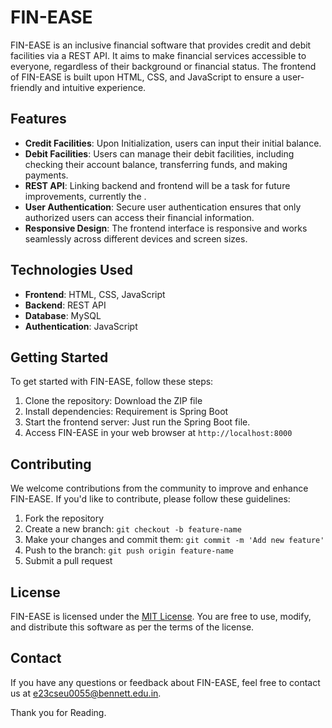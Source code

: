 # FIN-EASE

FIN-EASE is an inclusive financial software that provides credit and debit facilities via a REST API. It aims to make financial services accessible to everyone, regardless of their background or financial status. The frontend of FIN-EASE is built upon HTML, CSS, and JavaScript to ensure a user-friendly and intuitive experience.

## Features

- **Credit Facilities**: Upon Initialization, users can input their initial balance.
- **Debit Facilities**: Users can manage their debit facilities, including checking their account balance, transferring funds, and making payments.
- **REST API**: Linking backend and frontend will be a task for future improvements, currently the .
- **User Authentication**: Secure user authentication ensures that only authorized users can access their financial information.
- **Responsive Design**: The frontend interface is responsive and works seamlessly across different devices and screen sizes.

## Technologies Used

- **Frontend**: HTML, CSS, JavaScript
- **Backend**: REST API
- **Database**: MySQL
- **Authentication**: JavaScript

## Getting Started

To get started with FIN-EASE, follow these steps:

1. Clone the repository: Download the ZIP file
2. Install dependencies: Requirement is Spring Boot
3. Start the frontend server: Just run the Spring Boot file.
4. Access FIN-EASE in your web browser at `http://localhost:8000`


## Contributing

We welcome contributions from the community to improve and enhance FIN-EASE. If you'd like to contribute, please follow these guidelines:

1. Fork the repository
2. Create a new branch: `git checkout -b feature-name`
3. Make your changes and commit them: `git commit -m 'Add new feature'`
4. Push to the branch: `git push origin feature-name`
5. Submit a pull request

## License

FIN-EASE is licensed under the [MIT License](LICENSE). You are free to use, modify, and distribute this software as per the terms of the license.

## Contact

If you have any questions or feedback about FIN-EASE, feel free to contact us at [e23cseu0055@bennett.edu.in](mailto:e23cseu0055@bennett.edu.in).

Thank you for Reading.
